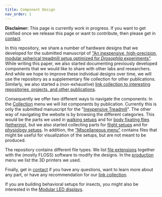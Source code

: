 ```yaml
---
title: Component Design
nav_order: 1
---
```


**Disclaimer:** This page is currently work in progress. If you want to get notified once we release this page or want to contribute, then please get in [contact]({{site.baseurl}}/about).

In this repository, we share a number of hardware designs that we developed for the submitted manuscript of ["An inexpensive, high-precision, modular spherical treadmill setup optimized for <em>Drosophila</em> experiments"](https://doi.org/10.1101/2021.04.29.442008). While writing this paper, we also started documenting previously developed components that we would like to share with other labs and researchers. And while we hope to improve these individual designs over time, we will use the repository as a supplementary file collection for other publications. Similarly, we also started a (non-exhaustive) [link collection to interesting repositories, projects, and other publications]({{site.baseurl}}/interesting-links).

Consequently we offer two different ways to navigate the components: In the [Collection]({{site.baseurl}}/collections) menu we will list components by publication. Currently this is only the submitted manuscript for the "[Inexpensive Treadmill]({{site.baseurl}}/inexpensive-treadmill)". The other way of navigating the website is by browsing the different categories. This would be the parts we used in [walking setups]({{site.baseurl}}/walking) and for [body fixating flies (tethering)]({{site.baseurl}}/tether), but we also started collecting parts for [flight setups]({{site.baseurl}}/flight) and for [physiology setups]({{site.baseurl}}/physiology). In addition, the ["Miscellaneous menu"]({{site.baseurl}}/miscellaneous) contains files that might be useful for visualization of the setups, but are not meant to be produced.

The repository contains different file types. We list [file extensions]({{site.baseurl}}/file-types) together with the (mostly FLOSS) software to modify the designs. In the [production]({{site.baseurl}}/production) menu we list the 3D printers we used. 

Finally, get in [contact]({{site.baseurl}}/about) if you have any questions, want to learn more about any part, or have any recommendation for our [link collection]({{site.baseurl}}/interesting-links).

If you are building behavioral setups for insects, you might also be interested in the [Modular LED displays](https://reiserlab.github.io/Modular-LED-Display/).